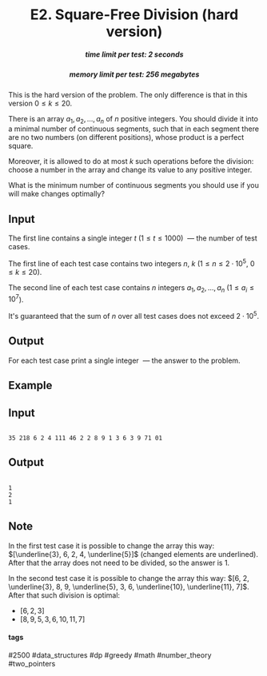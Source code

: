<h1 style='text-align: center;'> E2. Square-Free Division (hard version)</h1>

<h5 style='text-align: center;'>time limit per test: 2 seconds</h5>
<h5 style='text-align: center;'>memory limit per test: 256 megabytes</h5>

This is the hard version of the problem. The only difference is that in this version $0 \leq k \leq 20$.

There is an array $a_1, a_2, \ldots, a_n$ of $n$ positive integers. You should divide it into a minimal number of continuous segments, such that in each segment there are no two numbers (on different positions), whose product is a perfect square.

Moreover, it is allowed to do at most $k$ such operations before the division: choose a number in the array and change its value to any positive integer.

What is the minimum number of continuous segments you should use if you will make changes optimally?

## Input

The first line contains a single integer $t$ $(1 \le t \le 1000)$  — the number of test cases.

The first line of each test case contains two integers $n$, $k$ ($1 \le n \le 2 \cdot 10^5$, $0 \leq k \leq 20$).

The second line of each test case contains $n$ integers $a_1, a_2, \ldots, a_n$ ($1 \le a_i \le 10^7$).

It's guaranteed that the sum of $n$ over all test cases does not exceed $2 \cdot 10^5$.

## Output

For each test case print a single integer  — the answer to the problem.

## Example

## Input


```

35 218 6 2 4 111 46 2 2 8 9 1 3 6 3 9 71 01
```
## Output


```

1
2
1

```
## Note

In the first test case it is possible to change the array this way: $[\underline{3}, 6, 2, 4, \underline{5}]$ (changed elements are underlined). After that the array does not need to be divided, so the answer is $1$.

In the second test case it is possible to change the array this way: $[6, 2, \underline{3}, 8, 9, \underline{5}, 3, 6, \underline{10}, \underline{11}, 7]$. After that such division is optimal: 

* $[6, 2, 3]$
* $[8, 9, 5, 3, 6, 10, 11, 7]$


#### tags 

#2500 #data_structures #dp #greedy #math #number_theory #two_pointers 